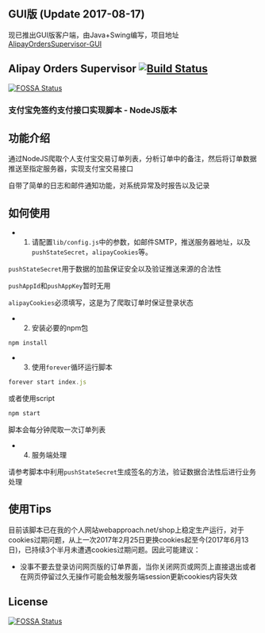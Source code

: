## GUI版 (Update 2017-08-17)

现已推出GUI版客户端，由Java+Swing编写，项目地址[AlipayOrdersSupervisor-GUI](https://github.com/thundernet8/AlipayOrdersSupervisor-GUI)

## Alipay Orders Supervisor [![Build Status](https://travis-ci.org/thundernet8/AlipayOrdersSupervisor.svg?branch=master)](https://travis-ci.org/thundernet8/AlipayOrdersSupervisor)
[![FOSSA Status](https://app.fossa.io/api/projects/git%2Bgithub.com%2Fthundernet8%2FAlipayOrdersSupervisor.svg?type=shield)](https://app.fossa.io/projects/git%2Bgithub.com%2Fthundernet8%2FAlipayOrdersSupervisor?ref=badge_shield)

### 支付宝免签约支付接口实现脚本 - NodeJS版本

## 功能介绍

通过NodeJS爬取个人支付宝交易订单列表，分析订单中的备注，然后将订单数据推送至指定服务器，实现支付宝交易接口


自带了简单的日志和邮件通知功能，对系统异常及时报告以及记录


## 如何使用

* 1. 请配置`lib/config.js`中的参数，如邮件SMTP，推送服务器地址，以及`pushStateSecret`，`alipayCookies`等。

`pushStateSecret`用于数据的加盐保证安全以及验证推送来源的合法性

`pushAppId`和`pushAppKey`暂时无用

`alipayCookies`必须填写，这是为了爬取订单时保证登录状态

* 2. 安装必要的npm包

```
npm install
```


* 3. 使用`forever`循环运行脚本

``` typescript
forever start index.js
```
或者使用script
``` typescript
npm start
```

脚本会每分钟爬取一次订单列表


* 4. 服务端处理

请参考脚本中利用`pushStateSecret`生成签名的方法，验证数据合法性后进行业务处理


## 使用Tips

目前该脚本已在我的个人网站webapproach.net/shop上稳定生产运行，对于cookies过期问题，从上一次2017年2月25日更换cookies起至今(2017年6月13日)，已持续3个半月未遭遇cookies过期问题。因此可能建议：

 * 没事不要去登录访问网页版的订单界面，当你关闭网页或网页上直接退出或者在网页停留过久无操作可能会触发服务端session更新cookies内容失效


## License
[![FOSSA Status](https://app.fossa.io/api/projects/git%2Bgithub.com%2Fthundernet8%2FAlipayOrdersSupervisor.svg?type=large)](https://app.fossa.io/projects/git%2Bgithub.com%2Fthundernet8%2FAlipayOrdersSupervisor?ref=badge_large)